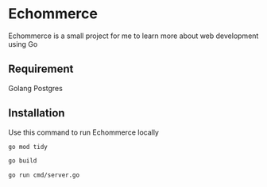 # Echommerce

Echommerce is a small project for me to learn more about web development using Go

## Requirement

Golang
Postgres

## Installation

Use this command to run Echommerce locally

```bash
go mod tidy

go build

go run cmd/server.go
```
